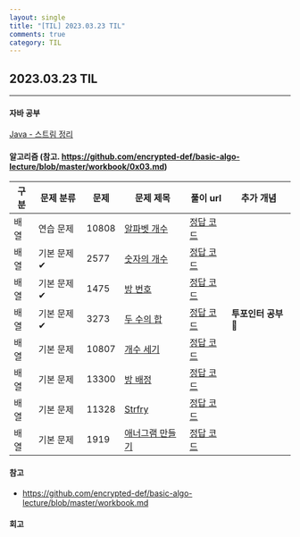 ```yaml
---
layout: single
title: "[TIL] 2023.03.23 TIL"
comments: true
category: TIL
---
```


## 2023.03.23 TIL

---

####  자바 공부

[Java - 스트림 정리](https://eivomin.github.io/java/Java-%EC%8A%A4%ED%8A%B8%EB%A6%BC/)

####  알고리즘 (참고. <https://github.com/encrypted-def/basic-algo-lecture/blob/master/workbook/0x03.md>)

| 구분     | 문제 분류  | 문제 | 문제 제목 | 풀이 url                               | 추가 개념      |
|--------|--------|-----|---------|--------------------------------------|------------|
| 배열 |  연습 문제 | 10808 | [알파벳 개수](https://www.acmicpc.net/problem/10808) | [정답 코드](https://eivomin.github.io/baekjoon/%EB%B0%B1%EC%A4%80-10808-%EC%95%8C%ED%8C%8C%EB%B2%B3-%EA%B0%9C%EC%88%98/) |            |
|배열| 기본 문제✔ | 2577 | [숫자의 개수](https://www.acmicpc.net/problem/2577) | [정답 코드](https://eivomin.github.io/baekjoon/%EB%B0%B1%EC%A4%80-2577-%EC%88%AB%EC%9E%90%EC%9D%98-%EA%B0%9C%EC%88%98/)  |            |
|배열| 기본 문제✔ | 1475 | [방 번호](https://www.acmicpc.net/problem/1475) | [정답 코드](https://eivomin.github.io/baekjoon/%EB%B0%B1%EC%A4%80-1475-%EB%B0%A9-%EB%B2%88%ED%98%B8/)  |            |
|배열| 기본 문제✔ | 3273 | [두 수의 합](https://www.acmicpc.net/problem/3273) | [정답 코드](https://eivomin.github.io/baekjoon/%EB%B0%B1%EC%A4%80-3273-%EB%91%90-%EC%88%98%EC%9D%98-%ED%95%A9/)  | **투포인터 공부** 🥲 |
|배열| 기본 문제  | 10807 | [개수 세기](https://www.acmicpc.net/problem/10807) | [정답 코드](https://eivomin.github.io/baekjoon/%EB%B0%B1%EC%A4%80-10807-%EA%B0%9C%EC%88%98-%EC%84%B8%EA%B8%B0/) |            |
|배열| 기본 문제  | 13300 | [방 배정](https://www.acmicpc.net/problem/13300) | [정답 코드](https://eivomin.github.io/baekjoon/%EB%B0%B1%EC%A4%80-13300-%EB%B0%A9-%EB%B0%B0%EC%A0%95/) |            |
|배열| 기본 문제  | 11328 | [Strfry](https://www.acmicpc.net/problem/11328) | [정답 코드](https://eivomin.github.io/baekjoon/%EB%B0%B1%EC%A4%80-11328-Strfry/) |            |
|배열| 기본 문제  | 1919 | [애너그램 만들기](https://www.acmicpc.net/problem/1919) | [정답 코드](https://eivomin.github.io/baekjoon/%EB%B0%B1%EC%A4%80-1919-%EC%95%A0%EB%84%88%EA%B7%B8%EB%9E%A8-%EB%A7%8C%EB%93%A4%EA%B8%B0/)  |            |


#### 참고
* <https://github.com/encrypted-def/basic-algo-lecture/blob/master/workbook.md>



#### 회고